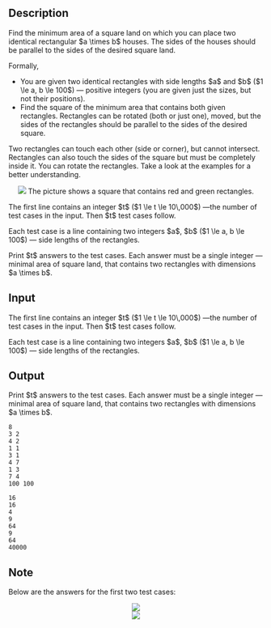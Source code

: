 ## Description

<div><p>Find the minimum area of a <span class="tex-font-style-bf">square</span> land on which you can place two identical rectangular $a \times b$ houses. The sides of the houses should be parallel to the sides of the desired square land.</p><p>Formally, </p><ul> <li> You are given two identical rectangles with side lengths $a$ and $b$ ($1 \le a, b \le 100$)&nbsp;— positive integers (you are given just the sizes, but <span class="tex-font-style-bf">not</span> their positions). </li><li> Find the square of the minimum area that contains both given rectangles. Rectangles can be rotated (both or just one), moved, but the sides of the rectangles should be parallel to the sides of the desired square. </li></ul><p>Two rectangles can touch each other (side or corner), but cannot intersect. Rectangles can also touch the sides of the square but must be completely inside it. You can rotate the rectangles. Take a look at the examples for a better understanding.</p><center> <img class="tex-graphics" src="file://p744XoDi.png" style="max-width: 100.0%;max-height: 100.0%;">   <span class="tex-font-size-small">The picture shows a square that contains red and green rectangles.</span> </center></div><div class="input-specification"><p>The first line contains an integer $t$ ($1 \le t \le 10\,000$)&nbsp;—the number of test cases in the input. Then $t$ test cases follow.</p><p>Each test case is a line containing two integers $a$, $b$ ($1 \le a, b \le 100$)&nbsp;— side lengths of the rectangles.</p></div><div class="output-specification"><p>Print $t$ answers to the test cases. Each answer must be a single integer&nbsp;— minimal area of square land, that contains two rectangles with dimensions $a \times b$.</p></div>

## Input

<p>The first line contains an integer $t$ ($1 \le t \le 10\,000$)&nbsp;—the number of test cases in the input. Then $t$ test cases follow.</p><p>Each test case is a line containing two integers $a$, $b$ ($1 \le a, b \le 100$)&nbsp;— side lengths of the rectangles.</p>

## Output

<p>Print $t$ answers to the test cases. Each answer must be a single integer&nbsp;— minimal area of square land, that contains two rectangles with dimensions $a \times b$.</p>





```input1
8
3 2
4 2
1 1
3 1
4 7
1 3
7 4
100 100
```




```output1
16
16
4
9
64
9
64
40000
```



## Note

<p>Below are the answers for the first two test cases: </p><center> <img class="tex-graphics" src="file://DXNquM5W.png" style="max-width: 100.0%;max-height: 100.0%;"> </center> <center> <img class="tex-graphics" src="file://OmMS1ZCJ.png" style="max-width: 100.0%;max-height: 100.0%;"> </center>
